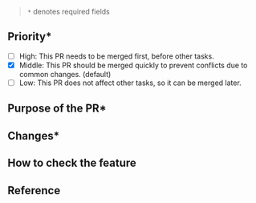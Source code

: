 <!-- Describe what this PR is for in the title. -->

> `*` denotes required fields

## Priority*

- [ ] High: This PR needs to be merged first, before other tasks.
- [x] Middle: This PR should be merged quickly to prevent conflicts due to common changes. (default)
- [ ] Low: This PR does not affect other tasks, so it can be merged later.

## Purpose of the PR*
<!-- Describe the purpose of the PR. -->

## Changes*


## How to check the feature
<!-- Describe how to check the feature in detail -->
<!-- If there are any visual changes, please attach a screenshot for easy identification. -->


## Reference
<!-- Any helpful information for understanding the PR. -->
